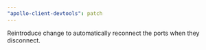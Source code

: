 ```yaml
---
"apollo-client-devtools": patch
---
```


Reintroduce change to automatically reconnect the ports when they disconnect.
